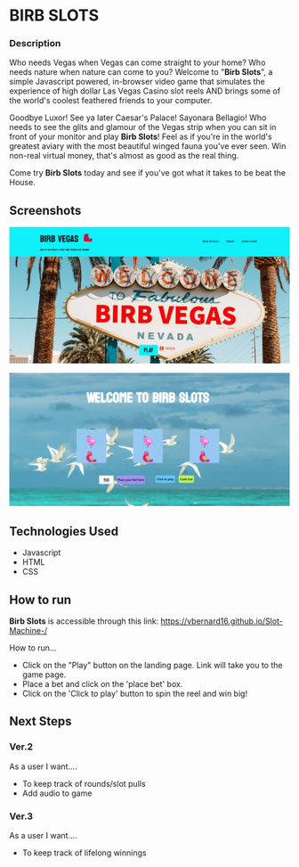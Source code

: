 # BIRB SLOTS

### Description

Who needs Vegas when Vegas can come straight to your home? Who needs nature when nature can come to you? Welcome to "**Birb Slots**", a simple Javascript powered, in-browser video game that simulates the experience of high dollar Las Vegas Casino slot reels AND brings some of the world's coolest feathered friends to your computer.

Goodbye Luxor! See ya later Caesar's Palace! Sayonara Bellagio! Who needs to see the glits and glamour of the Vegas strip when you can sit in front of your monitor and play **Birb Slots**! Feel as if you're in the world's greatest aviary with the most beautiful winged fauna you've ever seen. Win non-real virtual money, that's almost as good as the real thing. 

Come try **Birb Slots** today and see if you've got what it takes to be beat the House.


## Screenshots

![Landing Page](sei-project-1-birb-slots-screenshot-landingpage.png)

![Game Page](sei-project-1-birb-slots-screenshot-game-page.png)

## Technologies Used

- Javascript
- HTML
- CSS

## How to run

**Birb Slots** is accessible through this link: https://vbernard16.github.io/Slot-Machine-/ <br>

How to run... <br>

- Click on the "Play" button on the landing page. Link will take you to the game page.
- Place a bet and click on the 'place bet' box.
- Click on the 'Click to play' button to spin the reel and win big!


## Next Steps

### Ver.2

As a user I want....

- To keep track of rounds/slot pulls
- Add audio to game


### Ver.3

As a user I want....

- To keep track of lifelong winnings


